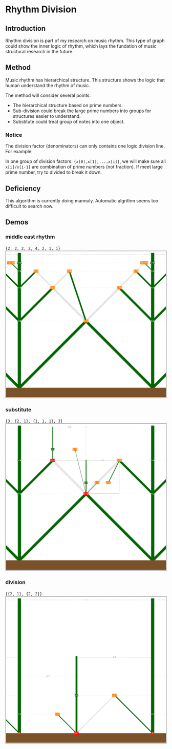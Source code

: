 # Rhythm Division
## Introduction
Rhythm division is part of my research on music rhythm. This type of graph could show the inner logic of rhythm, which lays the fundation of music structural research in the future.
## Method
Music rhythm has hierarchical structure. This structure shows the logic that human understand the rhythm of music.

The method will consider several points:
* The hierarchical structure based on prime numbers.
* Sub-division could break the large prime numbers into groups for structures easier to understand.
* Substitute could treat group of notes into one object.
### Notice
The division factor (denominators) can only contains one logic division line. For example:

In one group of division factors: `{x[0],x[1],...,x[i]}`, we will make sure all `x[i]/x[i-1]` are combination of prime numbers (not fraction). If meet large prime number, try to divided to break it down.
## Deficiency
This algorithm is currently doing mannuly. Automatic algrithm seems too difficult to search now.
## Demos
### middle east rhythm
`{2, 2, 2, 2, 4, 2, 1, 1}`
![Alt Text](https://github.com/RobertBoganKang/rhythm_division/blob/master/demo/middle-east.png)
### substitute
`{3, {2, 1}, {1, 1, 1}, 3}`
![Alt Text](https://github.com/RobertBoganKang/rhythm_division/blob/master/demo/substitute.png)
### division
`{{2, 1}, {2, 2}}`
![Alt Text](https://github.com/RobertBoganKang/rhythm_division/blob/master/demo/division.png)
